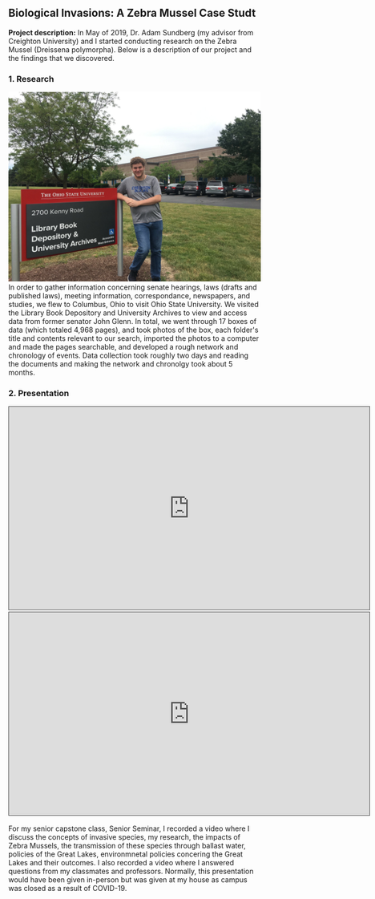 ## Biological Invasions: A Zebra Mussel Case Studt

**Project description:** In May of 2019, Dr. Adam Sundberg (my advisor from Creighton University) and I started conducting research on the Zebra Mussel (Dreissena polymorpha). Below is a description of our project and the findings that we discovered.

### 1. Research
<img src="images/62515753_3003233119717264_1764384299047452672_n.jpg"/>
In order to gather information concerning senate hearings, laws (drafts and published laws), meeting information, correspondance, newspapers, and studies, we flew to Columbus, Ohio to visit Ohio State University. We visited the Library Book Depository and University Archives to view and access data from former senator John Glenn. In total, we went through 17 boxes of data (which totaled 4,968 pages), and took photos of the box, each folder's title and contents relevant to our search, imported the photos to a computer and made the pages searchable, and developed a rough network and chronology of events. Data collection took roughly two days and reading the documents and making the network and chronolgy took about 5 months.

### 2. Presentation

<iframe src="https://bluecast.hosted.panopto.com/Panopto/Pages/Embed.aspx?id=33573f6a-0b20-4073-8391-aba60039ae3a&autoplay=false&offerviewer=true&showtitle=true&showbrand=true&captions=true&interactivity=all" height="405" width="720" style="border: 1px solid #464646;" allowfullscreen allow="autoplay" aria-label="Panopto Embedded Video Player"></iframe>

<iframe src="https://bluecast.hosted.panopto.com/Panopto/Pages/Embed.aspx?id=2575fecc-33f9-4c7f-8611-ab98001052bd&autoplay=false&offerviewer=true&showtitle=true&showbrand=true&captions=true&interactivity=all" height="405" width="720" style="border: 1px solid #464646;" allowfullscreen allow="autoplay" aria-label="Panopto Embedded Video Player"></iframe>

For my senior capstone class, Senior Seminar, I recorded a video where I discuss the concepts of invasive species, my research, the impacts of Zebra Mussels, the transmission of these species through ballast water, policies of the Great Lakes, environmnetal policies concering the Great Lakes and their outcomes. I also recorded a video where I answered questions from my classmates and professors. Normally, this presentation would have been given in-person but was given at my house as campus was closed as a result of COVID-19.
